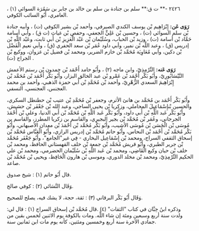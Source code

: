 ٢٤٢٦ -** ت ق:** سلم بن جنادة بن سلم بن خالد بن جابر بن سَمُرَة السوائي (١) ، العامري، أَبُو السائب الكوفي.

**رَوَى عَن:** إِبْرَاهِيم بْن يوسف الكندي الصيرفي، وأحمد بْن بشير الكوفي (ت) ، وأبيه جنادة بْن سلم السوائي (ت) ، وحسين بْن عَلِيٍّ الجعفي، وحفص بْن غياث (ت ق) ، وأبي أسامة حَمَّاد بْن أسامة (ت) ، وزيد بْن الحباب، وسُلَيْمان بْن عَبْد الْعَزِيزِ بْن أَبي ثابت، وعَبْد اللَّهِ بْن إدريس (ق) ، وعبد اللَّه بْن نمير، وأبي داود عُمَر بْن سعد الحفري (ق) ، وأبي نعيم الْفَضْل بْن دكين، وأبي مُعَاوِيَة مُحَمَّد بْن خازم الضرير، ومحمد بْن فضيل بْن غزوان، ووكيع بْن الجراح (ت) .

**رَوَى عَنه:** التِّرْمِذِيّ، وابن ماجه (٢) ، وأَبُو حامد أَحْمَد بْن حمدون بْن رستم الأعمش النَّيْسَابُورِيّ، وأَبُو بَكْر أَحْمَد بْن عَمْرو بْن عبد الخالق البزار، وأَبُو بَكْر أَحْمَد بْن مُحَمَّد بْن إِبْرَاهِيمَ السعدي الزُّهْرِيّ، وأحمد بْن مُحَمَّدِ بْن أَبي حمزة الذهبي، وأحمد بن محمد العجنس، العجنسي، النسفي.

وأَبُو بَكْر أَحْمَد بن مُحَمَّد بن هانئ الأثرم، وجعفر بْن مُحَمَّدِ بْن عتيب بْن حطنطل السكري، والحسين بْنإِسْمَاعِيلَ المحاملي، وزكريا بْن يحيى الساجي، وعبد الله بْن جَعْفَر بْن حشيش، وأَبُو بَكْر عَبد اللَّهِ بْن أَبي داود، وأَبُو بَكْر عَبد اللَّهِ بْن مُحَمَّد بْن أَبي الدنيا، وعلي بْن أَحْمَدَ الجرجاني، وعُمَر بْن مُحَمَّد بْن بجير البجيري، والقاسم بن زكريا المطرز، والقاسم بن مُوسَى بْن الْحَسَن بْن مُوسَى الأشيب، وأَبُو بَكْر مُحَمَّد بْن أَحْمَدَ بْن معدان الأصبهاني، وأَبُو بَكْر مُحَمَّد بْن أَحْمَد بْن النحاس، وأَبُو حاتم مُحَمَّد بْن إدريس الرازي، وأَبُو الْعَبَّاس مُحَمَّد بْن إسحاق الثقفي السراج، ومحمد بْن إِسْمَاعِيل البخاري - فِي غير"الجامع"، وأَبُو جَعْفَر مُحَمَّد بْن جرير الطبري، وأَبُو قريش مُحَمَّد بْن جمعة بْن خلف القهستاني الحافظ، ومحمد بْن خلف بْن حيان وكيع الْقَاضِي، ومحمد بْن عَبد اللَّهِ بْن سُلَيْمان الحضرمي، ومحمد بْن علي الحكيم التِّرْمِذِيّ، ومحمد بْن مخلد الدوري، وموسى بْن هارون الْحَافِظ، ويحيى بْن مُحَمَّد بْن صاعد.

قال أَبُو حاتم (١) : شيخ صدوق.

وَقَال النَّسَائي (٢) : كوفي صالح.

وَقَال أَبُو بَكْر البرقاني (٣) : ثقة، حجة، لا يشك فيه، يصلح للصحيح.

وذكره ابنُ حِبَّان في كتاب "الثقات" (٤) .قال مُحَمَّد بْن إسحاق السراج (١) : قال لي: ولدت سنة أربع وسبعين ومئة إن شاء اللَّه. ومات بالكوفة يوم الاثنين لخمس بقين من جمادي الآخرة سنة أربع وخمسين ومئتين، كأنه يوم مات ابن ثمانين سنة.